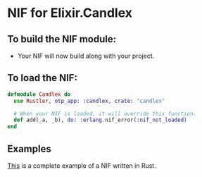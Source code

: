 # NIF for Elixir.Candlex

## To build the NIF module:

- Your NIF will now build along with your project.

## To load the NIF:

```elixir
defmodule Candlex do
  use Rustler, otp_app: :candlex, crate: "candlex"

  # When your NIF is loaded, it will override this function.
  def add(_a, _b), do: :erlang.nif_error(:nif_not_loaded)
end
```

## Examples

[This](https://github.com/rusterlium/NifIo) is a complete example of a NIF written in Rust.
